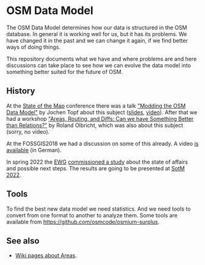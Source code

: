 # OSM Data Model

The OSM Data Model determines how our data is structured in the OSM database.
In general it is working well for us, but it has its problems. We have changed
it in the past and we can change it again, if we find better ways of doing
things.

This repository documents what we have and where problems are and here
discussions can take place to see how we can evolve the data model into
something better suited for the future of OSM.

## History

At the [State of the Map](https://2018.stateofthemap.org/) conference there
was a talk ["Modding the OSM Data
Model"](https://2018.stateofthemap.org/2018/T107-Modding_the_OSM_Data_Model/)
by Jochen Topf about this subject
([slides](https://media.jochentopf.com/media/2018-07-30-talk-sotm2018-data-model-en-slides.pdf),
[video](https://youtu.be/hUkE_fHEoZ8?t=9480)). After that we had a workshop
["Areas, Routing, and Diffs: Can we have Something Better than
Relations?"](https://2018.stateofthemap.org/2018/W019-Areas__Routing__and_Diffs__Can_we_have_Something_Better_than_Relations_/)
by Roland Olbricht, which was also about this subject (sorry, no video).

At the FOSSGIS2018 we had a discussion on some of this already. A video [is
available](https://media.ccc.de/v/2018-5412-evolution_des_openstreetmap-datenmodells)
(in German).

In spring 2022 the
[EWG](https://wiki.osmfoundation.org/wiki/Engineering_Working_Group)
[commissioned a
study](https://blog.openstreetmap.org/2022/06/02/announcement-data-model-study/)
about the state of affairs and possible next steps. The results are going to be
presented at [SotM 2022](https://2022.stateofthemap.org/sessions/W3AGY8/).

## Tools

To find the best new data model we need statistics. And we need tools to
convert from one format to another to analyze them. Some tools are available
from https://github.com/osmcode/osmium-surplus.

## See also

* [Wiki pages about Areas](https://wiki.openstreetmap.org/wiki/Area/The_Future_of_Areas).

